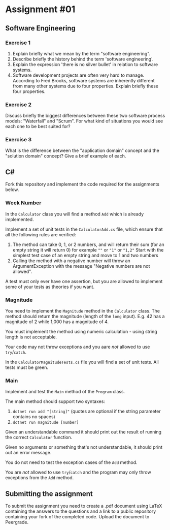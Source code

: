 ﻿# Assignment #01

## Software Engineering

### Exercise 1
1. Explain briefly what we mean by the term "software engineering".
2. Describe briefly the history behind the term 'software engineering'.
3. Explain the expression 'there is no silver bullet' in relation to software systems.
4. Software development projects are often very hard to manage. According to Fred Brooks, software systems are inherently different from many other systems due to four properties. Explain briefly these four properties.

### Exercise 2
Discuss briefly the biggest differences between these two software process models: "Waterfall" and "Scrum". For what kind of situations you would see each one to be best suited for?

### Exercise 3
 What is the difference between the "application domain" concept and the "solution domain" concept? Give a brief example of each. 

## C&#35;

Fork this repository and implement the code required for the assignments below.

### Week Number

In the `Calculator` class you will find a method `Add` which is already implemented.

Implement a set of unit tests in the `CalculatorAdd.cs` file, which ensure that all the following rules are verified:

1. The method can take 0, 1, or 2 numbers, and will return their sum (for an empty string it will return 0) for example `""` or `"1"` or `"1,2"`
Start with the simplest test case of an empty string and move to 1 and two numbers
1. Calling the method with a negative number will throw an ArgumentException with the message "Negative numbers are not allowed".

A test must only ever have one assertion, but you are allowed to implement some of your tests as theories if you want.

### Magnitude

You need to implement the `Magnitude` method in the `Calculator` class.
The method should return the magnitude (length of the `long` input).
E.g. 42 has a magnitude of 2 while 1,000 has a magnitude of 4.

You must implement the method using numeric calculation - using string length is not acceptable.

Your code may not throw exceptions and you aare *not* allowed to use `try`/`catch`.

In the `CalculatorMagnitudeTests.cs` file you will find a set of unit tests.
All tests must be green.

### Main

Implement and test the `Main` method of the `Program` class.

The main method should support two syntaxes:

1. `dotnet run add "[string]"` (quotes are optional if the string parameter contains no spaces)
2. `dotnet run magnitude [number]`

Given an understandable command it should print out the result of running the correct `Calculator` function.

Given no arguments or something that's not understandable, it should print out an error message.

You do not need to test the exception cases of the `Add` method.

You are *not* allowed to use `try`/`catch` and the program may only throw exceptions from the `Add` method.

## Submitting the assignment

To submit the assignment you need to create a .pdf document using LaTeX containing the answers to the questions and a link to a public repository containing your fork of the completed code.
Upload the document to Peergrade.

